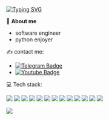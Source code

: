[![Typing SVG](https://readme-typing-svg.herokuapp.com?color=%2336BCF7&lines=Hi+there,+I'm+Alex)](https://git.io/typing-svg)

<!-- <div id="header" align="center">
  <img src="https://media4.giphy.com/media/zOvBKUUEERdNm/giphy.gif" width="250"/>
</div> -->

📍 **About me**
- software engineer
- python enjoyer


✍️ contact me:
- <a href="https://t.me/alexdev1101">
    <img src="https://img.shields.io/badge/Telegram-blue?logo=Telegram&logoColor=white" alt="Telegram Badge"/>
  </a>
- <a href="mailto:alexrazumovskii11@gmail.com">
    <img src="https://img.shields.io/badge/Gmail-green?logo=gmail&logoColor=red" alt="Youtube Badge"/>
  </a>

💻 Tech stack:

<img src="https://img.shields.io/badge/Python-white?logo=Python&logoColor=blue" /> <img src="https://img.shields.io/badge/Django-white?logo=Django&logoColor=green" /> <img src="https://img.shields.io/badge/FastAPI-white?logo=FastAPI&logoColor=green" /> <img src="https://img.shields.io/badge/PostgreSQL-white?logo=PostgreSQL&logoColor=black" /> <img src="https://img.shields.io/badge/MySQL-white?logo=MySQL&logoColor=black" /> <img src="https://img.shields.io/badge/Redis-white?logo=Redis&logoColor=red" /> <img src="https://img.shields.io/badge/Celery-white?logo=Celery&logoColor=green" /> <img src="https://img.shields.io/badge/Docker-white?logo=Docker&logoColor=blue" /> <img src="https://img.shields.io/badge/Nginx-white?logo=NGINX&logoColor=black" /> <img src="https://img.shields.io/badge/Linux-white?logo=Linux&logoColor=black" /> <img src="https://img.shields.io/badge/mac%20os-white?logo=apple&logoColor=black" /> <img src="https://img.shields.io/badge/JWT-white?logo=json-web-tokens&logoColor=black" /> <img src="https://img.shields.io/badge/Swagger-white?logo=Swagger&logoColor=green" />


![](https://github-readme-stats-git-masterrstaa-rickstaa.vercel.app/api/top-langs/?username=k1kk-coder&theme=transparent&hide_border=false&include_all_commits=false&count_private=true&layout=compact)
